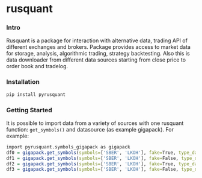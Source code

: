 # rusquant

### Intro
Rusquant is a package for interaction with alternative data, trading API of different exchanges and brokers. Package provides access to market data for storage, analysis, algorithmic trading, strategy backtesting. Also this is data downloader from different data sources starting from close price to order book and tradelog.

### Installation

```r
pip install pyrusquant
```
### Getting Started

It is possible to import data from a variety of sources with one rusquant
function: `get_symbols()` and datasource (as example gigapack). For example:

``` r
import pyrusquant.symbols_gigapack as gigapack
df0 = gigapack.get_symbols(symbols=['SBER', 'LKOH'], fake=True, type_data='candles')
df1 = gigapack.get_symbols(symbols=['SBER', 'LKOH'], fake=False, type_data='candles')
df2 = gigapack.get_symbols(symbols=['SBER', 'LKOH'], fake=True, type_data='tech')
df3 = gigapack.get_symbols(symbols=['SBER', 'LKOH'], fake=False, type_data='tech')
```
